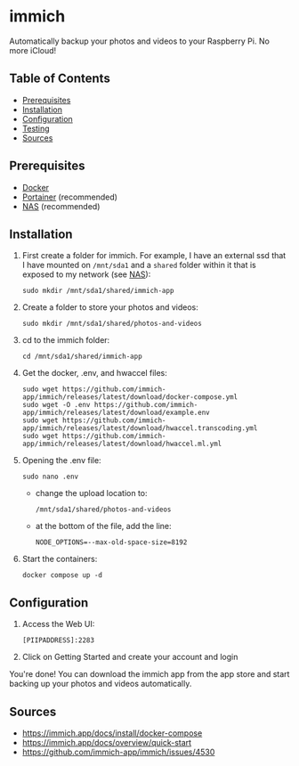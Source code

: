 # immich

Automatically backup your photos and videos to your Raspberry Pi. No more iCloud!

## Table of Contents

- [Prerequisites](#prerequisites)
- [Installation](#installation)
- [Configuration](#configuration)
- [Testing](#testing)
- [Sources](#sources)

## Prerequisites

- [Docker](/Pi-Guide/Docker.md)
- [Portainer](/Pi-Guide/Portainer.md) (recommended)
- [NAS](/Pi-Guide/NAS.md) (recommended)

## Installation

1. First create a folder for immich. For example, I have an external ssd that I have mounted on `/mnt/sda1` and a `shared` folder within it that is exposed to my network (see [NAS](/Pi-Guide/NAS.md)):
   ```
   sudo mkdir /mnt/sda1/shared/immich-app
   ```
1. Create a folder to store your photos and videos:
   ```
   sudo mkdir /mnt/sda1/shared/photos-and-videos
   ```
1. cd to the immich folder:
   ```
   cd /mnt/sda1/shared/immich-app
   ```
1. Get the docker, .env, and hwaccel files:
   ```
   sudo wget https://github.com/immich-app/immich/releases/latest/download/docker-compose.yml
   sudo wget -O .env https://github.com/immich-app/immich/releases/latest/download/example.env
   sudo wget https://github.com/immich-app/immich/releases/latest/download/hwaccel.transcoding.yml
   sudo wget https://github.com/immich-app/immich/releases/latest/download/hwaccel.ml.yml
   ```
1. Opening the .env file:
   ```
   sudo nano .env
   ```
   - change the upload location to:
     ```
     /mnt/sda1/shared/photos-and-videos
     ```
   - at the bottom of the file, add the line:
     ```
     NODE_OPTIONS=--max-old-space-size=8192
     ```
1. Start the containers:
   ```
   docker compose up -d
   ```

## Configuration

1. Access the Web UI:
   ```
   [PIIPADDRESS]:2283
   ```
1. Click on Getting Started and create your account and login

You're done! You can download the immich app from the app store and start backing up your photos and videos automatically.

## Sources

- https://immich.app/docs/install/docker-compose
- https://immich.app/docs/overview/quick-start
- https://github.com/immich-app/immich/issues/4530

